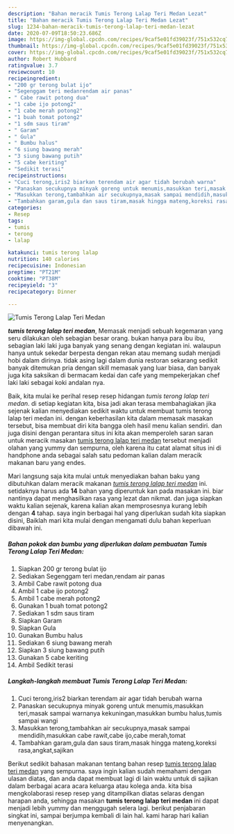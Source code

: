 ```yaml
---
description: "Bahan meracik Tumis Terong Lalap Teri Medan Lezat"
title: "Bahan meracik Tumis Terong Lalap Teri Medan Lezat"
slug: 1234-bahan-meracik-tumis-terong-lalap-teri-medan-lezat
date: 2020-07-09T18:50:23.686Z
image: https://img-global.cpcdn.com/recipes/9caf5e01fd39023f/751x532cq70/tumis-terong-lalap-teri-medan-foto-resep-utama.jpg
thumbnail: https://img-global.cpcdn.com/recipes/9caf5e01fd39023f/751x532cq70/tumis-terong-lalap-teri-medan-foto-resep-utama.jpg
cover: https://img-global.cpcdn.com/recipes/9caf5e01fd39023f/751x532cq70/tumis-terong-lalap-teri-medan-foto-resep-utama.jpg
author: Robert Hubbard
ratingvalue: 3.7
reviewcount: 10
recipeingredient:
- "200 gr terong bulat ijo"
- "Segenggam teri medanrendam air panas"
- " Cabe rawit potong dua"
- "1 cabe ijo potong2"
- "1 cabe merah potong2"
- "1 buah tomat potong2"
- "1 sdm saus tiram"
- " Garam"
- " Gula"
- " Bumbu halus"
- "6 siung bawang merah"
- "3 siung bawang putih"
- "5 cabe keriting"
- "Sedikit terasi"
recipeinstructions:
- "Cuci terong,iris2 biarkan terendam air agar tidah berubah warna"
- "Panaskan secukupnya minyak goreng untuk menumis,masukkan teri,masak sampai warnanya kekuningan,masukkan bumbu halus,tumis sampai wangi"
- "Masukkan terong,tambahkan air secukupnya,masak sampai mendidih,masukkan cabe rawit,cabe ijo,cabe merah,tomat"
- "Tambahkan garam,gula dan saus tiram,masak hingga mateng,koreksi rasa,angkat,sajikan"
categories:
- Resep
tags:
- tumis
- terong
- lalap

katakunci: tumis terong lalap 
nutrition: 140 calories
recipecuisine: Indonesian
preptime: "PT21M"
cooktime: "PT38M"
recipeyield: "3"
recipecategory: Dinner

---
```



![Tumis Terong Lalap Teri Medan](https://img-global.cpcdn.com/recipes/9caf5e01fd39023f/751x532cq70/tumis-terong-lalap-teri-medan-foto-resep-utama.jpg)

<b><i>tumis terong lalap teri medan</i></b>, Memasak menjadi sebuah kegemaran yang seru dilakukan oleh sebagian besar orang. bukan hanya para ibu ibu, sebagian laki laki juga banyak yang senang dengan kegiatan ini. walaupun hanya untuk sekedar berpesta dengan rekan atau memang sudah menjadi hobi dalam dirinya. tidak asing lagi dalam dunia restoran sekarang sedikit banyak ditemukan pria dengan skill memasak yang luar biasa, dan banyak juga kita saksikan di bermacam kedai dan cafe yang mempekerjakan chef laki laki sebagai koki andalan nya.



Baik, kita mulai ke perihal resep resep hidangan <i>tumis terong lalap teri medan</i>. di setiap kegiatan kita, bisa jadi akan terasa membahagiakan jika sejenak kalian menyediakan sedikit waktu untuk membuat tumis terong lalap teri medan ini. dengan keberhasilan kita dalam memasak masakan tersebut, bisa membuat diri kita bangga oleh hasil menu kalian sendiri. dan juga disini dengan perantara situs ini kita akan memperoleh saran saran untuk meracik masakan <u>tumis terong lalap teri medan</u> tersebut menjadi olahan yang yummy dan sempurna, oleh karena itu catat alamat situs ini di handphone anda sebagai salah satu pedoman kalian dalam meracik makanan baru yang endes.


Mari langsung saja kita mulai untuk menyediakan bahan baku yang dibutuhkan dalam meracik makanan <u><i>tumis terong lalap teri medan</i></u> ini. setidaknya harus ada <b>14</b> bahan yang diperuntuk kan pada masakan ini. biar nantinya dapat menghasilkan rasa yang lezat dan nikmat. dan juga siapkan waktu kalian sejenak, karena kalian akan memprosesnya kurang lebih dengan <b>4</b> tahap. saya ingin berbagai hal yang diperlukan sudah kita siapkan disini, Baiklah mari kita mulai dengan mengamati dulu bahan keperluan dibawah ini.

<!--inarticleads1-->

##### Bahan pokok dan bumbu yang diperlukan dalam pembuatan Tumis Terong Lalap Teri Medan:

1. Siapkan 200 gr terong bulat ijo
1. Sediakan Segenggam teri medan,rendam air panas
1. Ambil  Cabe rawit potong dua
1. Ambil 1 cabe ijo potong2
1. Ambil 1 cabe merah potong2
1. Gunakan 1 buah tomat potong2
1. Sediakan 1 sdm saus tiram
1. Siapkan  Garam
1. Siapkan  Gula
1. Gunakan  Bumbu halus
1. Sediakan 6 siung bawang merah
1. Siapkan 3 siung bawang putih
1. Gunakan 5 cabe keriting
1. Ambil Sedikit terasi




<!--inarticleads2-->

##### Langkah-langkah membuat Tumis Terong Lalap Teri Medan:

1. Cuci terong,iris2 biarkan terendam air agar tidah berubah warna
1. Panaskan secukupnya minyak goreng untuk menumis,masukkan teri,masak sampai warnanya kekuningan,masukkan bumbu halus,tumis sampai wangi
1. Masukkan terong,tambahkan air secukupnya,masak sampai mendidih,masukkan cabe rawit,cabe ijo,cabe merah,tomat
1. Tambahkan garam,gula dan saus tiram,masak hingga mateng,koreksi rasa,angkat,sajikan




Berikut sedikit bahasan makanan tentang bahan resep <u>tumis terong lalap teri medan</u> yang sempurna. saya ingin kalian sudah memahami dengan ulasan diatas, dan anda dapat membuat lagi di lain waktu untuk di sajikan dalam berbagai acara acara keluarga atau kolega anda. kita bisa mengkolaborasi resep resep yang ditampilkan diatas selaras dengan harapan anda, sehingga masakan <b>tumis terong lalap teri medan</b> ini dapat menjadi lebih yummy dan menggugah selera lagi. berikut penjabaran singkat ini, sampai berjumpa kembali di lain hal. kami harap hari kalian menyenangkan.

